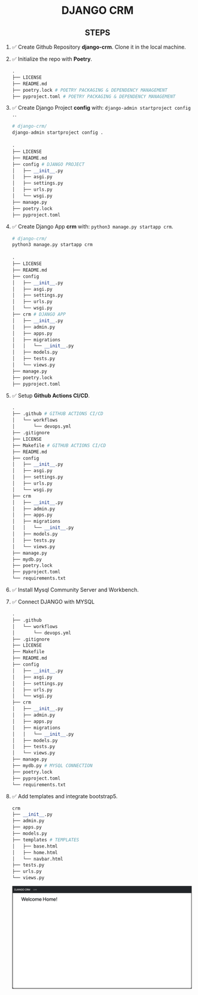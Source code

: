 <h1 align="center">DJANGO CRM</h1>

<h2 align="center">STEPS</h2>

1. ✅ Create Github Repository **django-crm**. Clone it in the local machine.
2. ✅ Initialize the repo with **Poetry**.
    ```python
    .
    ├── LICENSE
    ├── README.md
    ├── poetry.lock # POETRY PACKAGING & DEPENDENCY MANAGEMENT
    ├── pyproject.toml # POETRY PACKAGING & DEPENDENCY MANAGEMENT
    ```
3. ✅ Create Django Project **config** with: `django-admin startproject config .`.
    ```python
    # django-crm/
    django-admin startproject config .

    .
    ├── LICENSE
    ├── README.md
    ├── config # DJANGO PROJECT
    │   ├── __init__.py
    │   ├── asgi.py
    │   ├── settings.py
    │   ├── urls.py
    │   └── wsgi.py
    ├── manage.py
    ├── poetry.lock
    ├── pyproject.toml

    ```
4. ✅ Create Django App **crm** with: `python3 manage.py startapp crm`.
    ```python
    # django-crm/
    python3 manage.py startapp crm

    .
    ├── LICENSE
    ├── README.md
    ├── config
    │   ├── __init__.py
    │   ├── asgi.py
    │   ├── settings.py
    │   ├── urls.py
    │   └── wsgi.py
    ├── crm # DJANGO APP
    │   ├── __init__.py
    │   ├── admin.py
    │   ├── apps.py
    │   ├── migrations
    │   │   └── __init__.py
    │   ├── models.py
    │   ├── tests.py
    │   └── views.py
    ├── manage.py
    ├── poetry.lock
    ├── pyproject.toml
    ```
5. ✅ Setup **Github Actions CI/CD**.

    ```python
    .
    ├── .github # GITHUB ACTIONS CI/CD
    │   └── workflows
    │       └── devops.yml
    ├── .gitignore
    ├── LICENSE
    ├── Makefile # GITHUB ACTIONS CI/CD
    ├── README.md
    ├── config
    │   ├── __init__.py
    │   ├── asgi.py
    │   ├── settings.py
    │   ├── urls.py
    │   └── wsgi.py
    ├── crm
    │   ├── __init__.py
    │   ├── admin.py
    │   ├── apps.py
    │   ├── migrations
    │   │   └── __init__.py
    │   ├── models.py
    │   ├── tests.py
    │   └── views.py
    ├── manage.py
    ├── mydb.py
    ├── poetry.lock
    ├── pyproject.toml
    └── requirements.txt
    ```

6. ✅ Install Mysql Community Server and Workbench.
7. ✅ Connect DJANGO with MYSQL
    ```python
    .
    ├── .github
    │   └── workflows
    │       └── devops.yml
    ├── .gitignore
    ├── LICENSE
    ├── Makefile
    ├── README.md
    ├── config
    │   ├── __init__.py
    │   ├── asgi.py
    │   ├── settings.py
    │   ├── urls.py
    │   └── wsgi.py
    ├── crm
    │   ├── __init__.py
    │   ├── admin.py
    │   ├── apps.py
    │   ├── migrations
    │   │   └── __init__.py
    │   ├── models.py
    │   ├── tests.py
    │   └── views.py
    ├── manage.py
    ├── mydb.py # MYSQL CONNECTION
    ├── poetry.lock
    ├── pyproject.toml
    └── requirements.txt
    ```
8. ✅ Add templates and integrate bootstrap5.
    ```python
    crm
    ├── __init__.py
    ├── admin.py
    ├── apps.py
    ├── models.py
    ├── templates # TEMPLATES
    │   ├── base.html
    │   ├── home.html
    │   └── navbar.html
    ├── tests.py
    ├── urls.py
    └── views.py
    ```

    <img src="assets/images/stage1.png" />